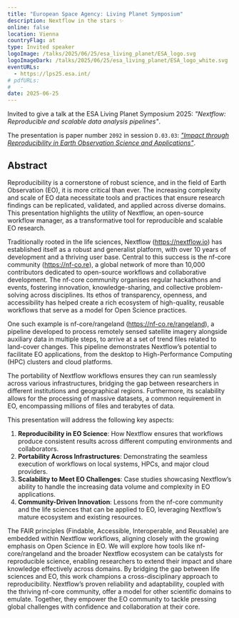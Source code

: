 ```yaml
---
title: "European Space Agency: Living Planet Symposium"
description: Nextflow in the stars ✨
online: false
location: Vienna
countryFlag: at
type: Invited speaker
logoImage: /talks/2025/06/25/esa_living_planet/ESA_logo.svg
logoImageDark: /talks/2025/06/25/esa_living_planet/ESA_logo_white.svg
eventURLs:
  - https://lps25.esa.int/
# pdfURLs:
#   -
date: 2025-06-25
---
```


Invited to give a talk at the ESA Living Planet Symposium 2025: _"Nextflow: Reproducible and scalable data analysis pipelines"_.

The presentation is paper number `2092` in session `D.03.03`: [_"Impact through Reproducibility in Earth Observation Science and Applications"_](https://lps25.esa.int/programme/programme-session/?id=25154F76-D82D-4B22-80AE-A6D4891DB5CB).

## Abstract

Reproducibility is a cornerstone of robust science, and in the field of Earth Observation (EO), it is more critical than ever.
The increasing complexity and scale of EO data necessitate tools and practices that ensure research findings can be replicated, validated, and applied across diverse domains.
This presentation highlights the utility of Nextflow, an open-source workflow manager, as a transformative tool for reproducible and scalable EO research.

Traditionally rooted in the life sciences, Nextflow (https://nextflow.io) has established itself as a robust and generalist platform, with over 10 years of development and a thriving user base.
Central to this success is the nf-core community (https://nf-co.re), a global network of more than 10,000 contributors dedicated to open-source workflows and collaborative development.
The nf-core community organises regular hackathons and events, fostering innovation, knowledge-sharing, and collective problem-solving across disciplines.
Its ethos of transparency, openness, and accessibility has helped create a rich ecosystem of high-quality, reusable workflows that serve as a model for Open Science practices.

One such example is nf-core/rangeland (https://nf-co.re/rangeland), a pipeline developed to process remotely sensed satellite imagery alongside auxiliary data in multiple steps, to arrive at a set of trend files related to land-cover changes.
This pipeline demonstrates Nextflow’s potential to facilitate EO applications, from the desktop to High-Performance Computing (HPC) clusters and cloud platforms.

The portability of Nextflow workflows ensures they can run seamlessly across various infrastructures, bridging the gap between researchers in different institutions and geographical regions.
Furthermore, its scalability allows for the processing of massive datasets, a common requirement in EO, encompassing millions of files and terabytes of data.

This presentation will address the following key aspects:

1. **Reproducibility in EO Science**: How Nextflow ensures that workflows produce consistent results across different computing environments and collaborators.
2. **Portability Across Infrastructures**: Demonstrating the seamless execution of workflows on local systems, HPCs, and major cloud providers.
3. **Scalability to Meet EO Challenges**: Case studies showcasing Nextflow’s ability to handle the increasing data volume and complexity in EO applications.
4. **Community-Driven Innovation**: Lessons from the nf-core community and the life sciences that can be applied to EO, leveraging Nextflow’s mature ecosystem and existing resources.

The FAIR principles (Findable, Accessible, Interoperable, and Reusable) are embedded within Nextflow workflows, aligning closely with the growing emphasis on Open Science in EO.
We will explore how tools like nf-core/rangeland and the broader Nextflow ecosystem can be catalysts for reproducible science, enabling researchers to extend their impact and share knowledge effectively across domains.
By bridging the gap between life sciences and EO, this work champions a cross-disciplinary approach to reproducibility.
Nextflow’s proven reliability and adaptability, coupled with the thriving nf-core community, offer a model for other scientific domains to emulate.
Together, they empower the EO community to tackle pressing global challenges with confidence and collaboration at their core.
